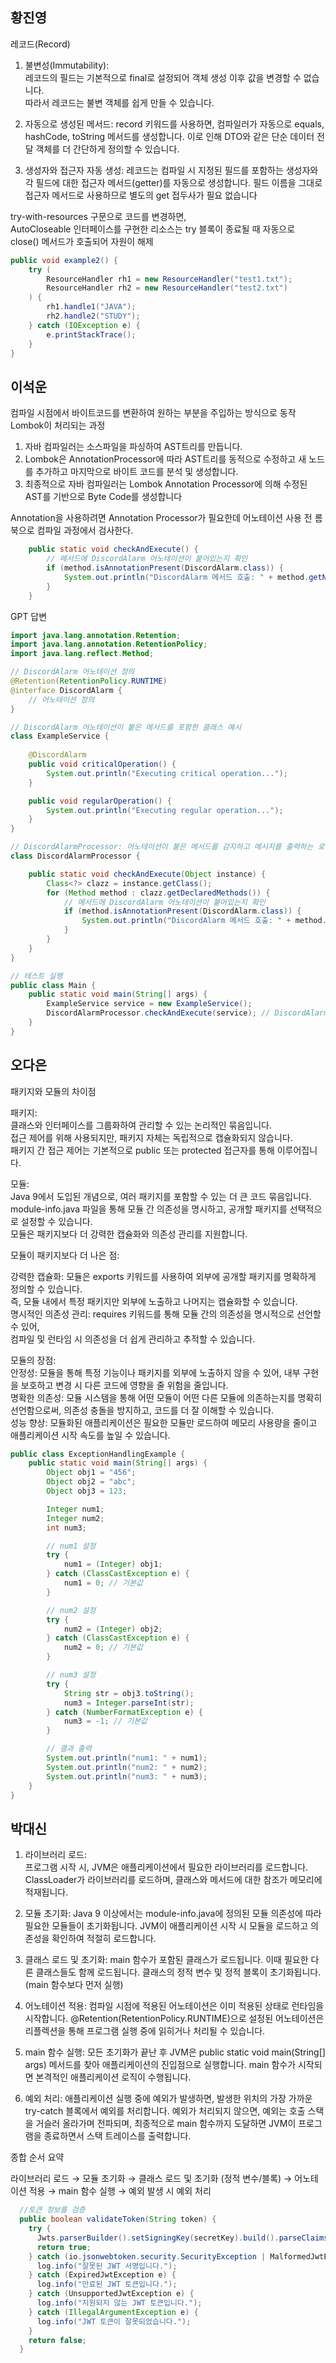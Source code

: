 
## 황진영
레코드(Record)


1.	불변성(Immutability):  
    레코드의 필드는 기본적으로 final로 설정되어 객체 생성 이후 값을 변경할 수 없습니다.  
    따라서 레코드는 불변 객체를 쉽게 만들 수 있습니다.
 
2.	자동으로 생성된 메서드:
    record 키워드를 사용하면, 컴파일러가 자동으로 equals, hashCode, toString 메서드를 생성합니다.
  	이로 인해 DTO와 같은 단순 데이터 전달 객체를 더 간단하게 정의할 수 있습니다.
  
4.	생성자와 접근자 자동 생성:
    레코드는 컴파일 시 지정된 필드를 포함하는 생성자와 각 필드에 대한 접근자 메서드(getter)를 자동으로 생성합니다.
  	필드 이름을 그대로 접근자 메서드로 사용하므로 별도의 get 접두사가 필요 없습니다



try-with-resources 구문으로 코드를 변경하면,   
AutoCloseable 인터페이스를 구현한 리소스는 try 블록이 종료될 때 자동으로 close() 메서드가 호출되어 자원이 해제

```java
public void example2() {
    try (
        ResourceHandler rh1 = new ResourceHandler("test1.txt");
        ResourceHandler rh2 = new ResourceHandler("test2.txt")
    ) {
        rh1.handle1("JAVA");
        rh2.handle2("STUDY");
    } catch (IOException e) {
        e.printStackTrace();
    }
}
```

## 이석운
컴파일 시점에서 바이트코드를 변환하여 원하는 부분을 주입하는 방식으로 동작  
Lombok이 처리되는 과정  
1. 자바 컴파일러는 소스파일을 파싱하여 AST트리를 만듭니다.  
2. Lombok은 AnnotationProcessor에 따라 AST트리를 동적으로 수정하고 새 노드를 추가하고 마지막으로 바이트 코드를 분석 및 생성합니다.  
3. 최종적으로 자바 컴파일러는 Lombok Annotation Processor에 의해 수정된 AST를 기반으로 Byte Code를 생성합니다

Annotation을 사용하려면 Annotation Processor가 필요한데 어노테이션 사용 전 롬북으로 컴파일 과정에서 검사한다.

``` java
    public static void checkAndExecute() {
        // 메서드에 DiscordAlarm 어노테이션이 붙어있는지 확인
        if (method.isAnnotationPresent(DiscordAlarm.class)) {
            System.out.println("DiscordAlarm 메서드 호출: " + method.getName());
        }
    }
```

GPT 답변
``` java
import java.lang.annotation.Retention;
import java.lang.annotation.RetentionPolicy;
import java.lang.reflect.Method;

// DiscordAlarm 어노테이션 정의
@Retention(RetentionPolicy.RUNTIME)
@interface DiscordAlarm {
    // 어노테이션 정의
}

// DiscordAlarm 어노테이션이 붙은 메서드를 포함한 클래스 예시
class ExampleService {
    
    @DiscordAlarm
    public void criticalOperation() {
        System.out.println("Executing critical operation...");
    }

    public void regularOperation() {
        System.out.println("Executing regular operation...");
    }
}

// DiscordAlarmProcessor: 어노테이션이 붙은 메서드를 감지하고 메시지를 출력하는 로직
class DiscordAlarmProcessor {

    public static void checkAndExecute(Object instance) {
        Class<?> clazz = instance.getClass();
        for (Method method : clazz.getDeclaredMethods()) {
            // 메서드에 DiscordAlarm 어노테이션이 붙어있는지 확인
            if (method.isAnnotationPresent(DiscordAlarm.class)) {
                System.out.println("DiscordAlarm 메서드 호출: " + method.getName());
            }
        }
    }
}

// 테스트 실행
public class Main {
    public static void main(String[] args) {
        ExampleService service = new ExampleService();
        DiscordAlarmProcessor.checkAndExecute(service); // DiscordAlarm 어노테이션이 붙은 메서드를 감지하여 출력
    }
}
```
## 오다은
패키지와 모듈의 차이점

패키지:  
클래스와 인터페이스를 그룹화하여 관리할 수 있는 논리적인 묶음입니다.  
접근 제어를 위해 사용되지만, 패키지 자체는 독립적으로 캡슐화되지 않습니다.  
패키지 간 접근 제어는 기본적으로 public 또는 protected 접근자를 통해 이루어집니다.  

모듈:  
Java 9에서 도입된 개념으로, 여러 패키지를 포함할 수 있는 더 큰 코드 묶음입니다.  
module-info.java 파일을 통해 모듈 간 의존성을 명시하고, 공개할 패키지를 선택적으로 설정할 수 있습니다.  
모듈은 패키지보다 더 강력한 캡슐화와 의존성 관리를 지원합니다.  

모듈이 패키지보다 더 나은 점:  

강력한 캡슐화: 모듈은 exports 키워드를 사용하여 외부에 공개할 패키지를 명확하게 정의할 수 있습니다.  
즉, 모듈 내에서 특정 패키지만 외부에 노출하고 나머지는 캡슐화할 수 있습니다.  
명시적인 의존성 관리: requires 키워드를 통해 모듈 간의 의존성을 명시적으로 선언할 수 있어,  
컴파일 및 런타임 시 의존성을 더 쉽게 관리하고 추적할 수 있습니다.  

모듈의 장점:  
안정성: 모듈을 통해 특정 기능이나 패키지를 외부에 노출하지 않을 수 있어, 내부 구현을 보호하고 변경 시 다른 코드에 영향을 줄 위험을 줄입니다.  
명확한 의존성: 모듈 시스템을 통해 어떤 모듈이 어떤 다른 모듈에 의존하는지를 명확히 선언함으로써, 의존성 충돌을 방지하고, 코드를 더 잘 이해할 수 있습니다.  
성능 향상: 모듈화된 애플리케이션은 필요한 모듈만 로드하여 메모리 사용량을 줄이고 애플리케이션 시작 속도를 높일 수 있습니다.  

``` java
public class ExceptionHandlingExample {
    public static void main(String[] args) {
        Object obj1 = "456";
        Object obj2 = "abc";
        Object obj3 = 123;

        Integer num1;
        Integer num2;
        int num3;

        // num1 설정
        try {
            num1 = (Integer) obj1;
        } catch (ClassCastException e) {
            num1 = 0; // 기본값
        }

        // num2 설정
        try {
            num2 = (Integer) obj2;
        } catch (ClassCastException e) {
            num2 = 0; // 기본값
        }

        // num3 설정
        try {
            String str = obj3.toString();
            num3 = Integer.parseInt(str);
        } catch (NumberFormatException e) {
            num3 = -1; // 기본값
        }

        // 결과 출력
        System.out.println("num1: " + num1);
        System.out.println("num2: " + num2);
        System.out.println("num3: " + num3);
    }
}
```

## 박대신
1.	라이브러리 로드:  
프로그램 시작 시, JVM은 애플리케이션에서 필요한 라이브러리를 로드합니다.
ClassLoader가 라이브러리를 로드하며, 클래스와 메서드에 대한 참조가 메모리에 적재됩니다.

2.	모듈 초기화:
Java 9 이상에서는 module-info.java에 정의된 모듈 의존성에 따라 필요한 모듈들이 초기화됩니다.
JVM이 애플리케이션 시작 시 모듈을 로드하고 의존성을 확인하여 적절히 로드합니다.

3.	클래스 로드 및 초기화:
main 함수가 포함된 클래스가 로드됩니다. 이때 필요한 다른 클래스들도 함께 로드됩니다.
클래스의 정적 변수 및 정적 블록이 초기화됩니다. (main 함수보다 먼저 실행)

4.	어노테이션 적용:
컴파일 시점에 적용된 어노테이션은 이미 적용된 상태로 런타임을 시작합니다.
@Retention(RetentionPolicy.RUNTIME)으로 설정된 어노테이션은 리플렉션을 통해 프로그램 실행 중에 읽히거나 처리될 수 있습니다.

5.	main 함수 실행:
모든 초기화가 끝난 후 JVM은 public static void main(String[] args) 메서드를 찾아 애플리케이션의 진입점으로 실행합니다.
main 함수가 시작되면 본격적인 애플리케이션 로직이 수행됩니다.

6.	예외 처리:
애플리케이션 실행 중에 예외가 발생하면, 발생한 위치의 가장 가까운 try-catch 블록에서 예외를 처리합니다.
예외가 처리되지 않으면, 예외는 호출 스택을 거슬러 올라가며 전파되며, 최종적으로 main 함수까지 도달하면 JVM이 프로그램을 종료하면서 스택 트레이스를 출력합니다.

종합 순서 요약

라이브러리 로드 → 모듈 초기화 → 클래스 로드 및 초기화 (정적 변수/블록) → 어노테이션 적용 → main 함수 실행 → 예외 발생 시 예외 처리

``` java
  //토큰 정보를 검증
  public boolean validateToken(String token) {
    try {
      Jwts.parserBuilder().setSigningKey(secretKey).build().parseClaimsJws(token);
      return true;
    } catch (io.jsonwebtoken.security.SecurityException | MalformedJwtException e) {
      log.info("잘못된 JWT 서명입니다.");
    } catch (ExpiredJwtException e) {
      log.info("만료된 JWT 토큰입니다.");
    } catch (UnsupportedJwtException e) {
      log.info("지원되지 않는 JWT 토큰입니다.");
    } catch (IllegalArgumentException e) {
      log.info("JWT 토큰이 잘못되었습니다.");
    }
    return false;
  }
```
